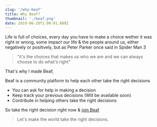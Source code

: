 ```yaml
---
slug: '/why-beaf'
title: Why Beaf?
thumbnail: './beaf.png'
date: 2019-06-20T1:00:01.889Z
---
```


Life is full of choices, every day you have to make a choice wether it was right or wrong, some impact our life & the people around us, either negatively or positively, but as Peter Parker once said in Spider Man 3

> "it's the choices that makes us who we are and we can always choose to do what's right"

That's why I made Beaf,

Beaf is a community platform to help each other take the right decisions

- You can ask for help in making a decision
- Keep track your previous decisions (Will be available soon)
- Contribute in helping others take the right decisions

So take the right decision right now & [join Beaf](https://app.beafapp.com/register?ref=why-beaf-article)

> Let's make the world take the right decisions.
